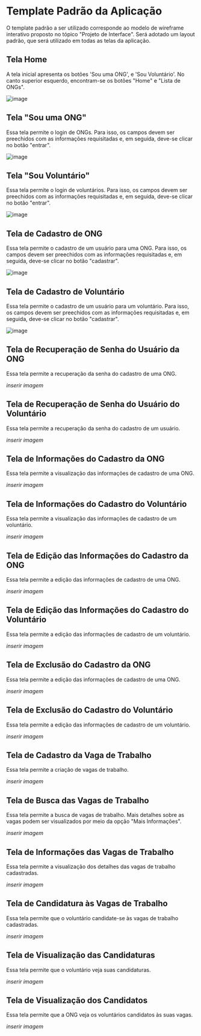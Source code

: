 # Template Padrão da Aplicação

O template padrão a ser utilizado corresponde ao modelo de wireframe interativo proposto no tópico "Projeto de Interface". Será adotado um layout padrão, que será utilizado em todas as telas da aplicação.

## Tela Home

A tela inicial apresenta os botões 'Sou uma ONG', e 'Sou Voluntário'. No canto superior esquerdo, encontram-se os botões "Home" e "Lista de ONGs".

![image](https://user-images.githubusercontent.com/100412134/198906033-a64debc0-fc89-4d20-af05-db69f9c65ffd.png)

## Tela "Sou uma ONG"

Essa tela permite o login de ONGs. Para isso, os campos devem ser preechidos com as informações requisitadas e, em seguida, deve-se clicar no botão "entrar".

![image](https://user-images.githubusercontent.com/100412134/198906275-7a9a5314-90a7-495a-a1b4-7d2faddb6c46.png)

## Tela "Sou Voluntário"

Essa tela permite o login de voluntários. Para isso, os campos devem ser preechidos com as informações requisitadas e, em seguida, deve-se clicar no botão "entrar".

![image](https://user-images.githubusercontent.com/100412134/198906319-c08c058d-47f0-466b-8540-d1c9d921e0d6.png)

## Tela de Cadastro de ONG

Essa tela permite o cadastro de um usuário para uma ONG. Para isso, os campos devem ser preechidos com as informações requisitadas e, em seguida, deve-se clicar no botão "cadastrar".

![image](https://user-images.githubusercontent.com/100412134/198906698-ca52752f-43da-4baa-b760-d3dccf4fbca6.png)

## Tela de Cadastro de Voluntário

Essa tela permite o cadastro de um usuário para um voluntário. Para isso, os campos devem ser preechidos com as informações requisitadas e, em seguida, deve-se clicar no botão "cadastrar".

![image](https://user-images.githubusercontent.com/100412134/198906571-0163765a-48e6-4ef0-9cc3-56e07c2894c3.png)

## Tela de Recuperação de Senha do Usuário da ONG

Essa tela permite a recuperação da senha do cadastro de uma ONG.

*inserir imagem*

## Tela de Recuperação de Senha do Usuário do Voluntário

Essa tela permite a recuperação da senha do cadastro de um usuário.

*inserir imagem*

## Tela de Informações do Cadastro da ONG

Essa tela permite a visualização das informações de cadastro de uma ONG.

*inserir imagem*

## Tela de Informações do Cadastro do Voluntário

Essa tela permite a visualização das informações de cadastro de um voluntário.

*inserir imagem*

## Tela de Edição das Informações do Cadastro da ONG

Essa tela permite a edição das informações de cadastro de uma ONG.

*inserir imagem*

## Tela de Edição das Informações do Cadastro do Voluntário

Essa tela permite a edição das informações de cadastro de um voluntário.

*inserir imagem*

## Tela de Exclusão do Cadastro da ONG

Essa tela permite a edição das informações de cadastro de uma ONG.

*inserir imagem*

## Tela de Exclusão do Cadastro do Voluntário

Essa tela permite a edição das informações de cadastro de um voluntário.

*inserir imagem*

## Tela de Cadastro da Vaga de Trabalho

Essa tela permite a criação de vagas de trabalho.

*inserir imagem*

## Tela de Busca das Vagas de Trabalho

Essa tela permite a busca de vagas de trabalho. Mais detalhes sobre as vagas podem ser visualizados por meio da opção "Mais Informações".

*inserir imagem*

## Tela de Informações das Vagas de Trabalho

Essa tela permite a visualização dos detalhes das vagas de trabalho cadastradas.

*inserir imagem*

## Tela de Candidatura às Vagas de Trabalho

Essa tela permite que o voluntário candidate-se às vagas de trabalho cadastradas.

*inserir imagem*

## Tela de Visualização das Candidaturas

Essa tela permite que o voluntário veja suas candidaturas.

*inserir imagem*

## Tela de Visualização dos Candidatos

Essa tela permite que a ONG veja os voluntários candidatos às suas vagas.

*inserir imagem*
